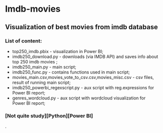 # Imdb-movies  
## Visualization of best movies from imdb database  
### List of content:  
+ top250_imdb.pbix - visualization in Power BI;  
+ imdb250_download.py - downloads (via IMDB API) and saves info about top 250 imdb movies ;  
+ imdb250_main.py - main script;  
+ imdb250_func.py - contains functions used in main script;  
+ movies_main.csv,movies_vote_to_csv.csv,movies_misc.csv - csv files, result of running main script;    
+ imdb250_powerbi_regexscript.py - aux script with reg.expressions for Power BI report;    
+ genres_wordcloud.py - aux script with wordcloud visualization for Power BI report; 

### [Not quite study][Python][Power BI]

.   
